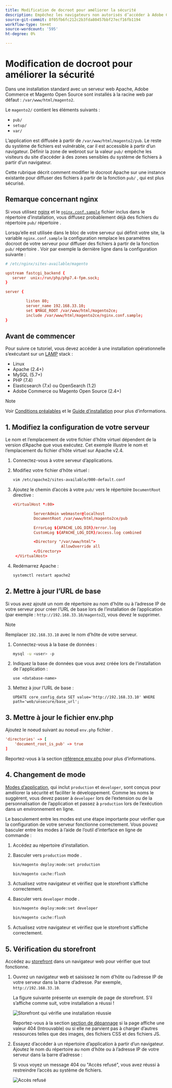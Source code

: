 ```yaml
---
title: Modification de docroot pour améliorer la sécurité
description: Empêchez les navigateurs non autorisés d’accéder à Adobe Commerce ou au système de fichiers Magento Open Source sur site.
source-git-commit: 8f05fb6fc212c2b3fda80457bbf27ecf16fb1194
workflow-type: tm+mt
source-wordcount: '595'
ht-degree: 0%

---
```



# Modification de docroot pour améliorer la sécurité

Dans une installation standard avec un serveur web Apache, Adobe Commerce et Magento Open Source sont installés à la racine web par défaut : `/var/www/html/magento2`.

Le `magento2/` contient les éléments suivants :

- `pub/`
- `setup/`
- `var/`

L’application est diffusée à partir de `/var/www/html/magento2/pub`. Le reste du système de fichiers est vulnérable, car il est accessible à partir d’un navigateur.
Définir la zone de webroot sur la valeur `pub/` empêche les visiteurs du site d’accéder à des zones sensibles du système de fichiers à partir d’un navigateur.

Cette rubrique décrit comment modifier le docroot Apache sur une instance existante pour diffuser des fichiers à partir de la fonction `pub/` , qui est plus sécurisé.

## Remarque concernant nginx

Si vous utilisez [nginx](../prerequisites/web-server/nginx.md) et le [`nginx.conf.sample`](https://github.com/magento/magento2/blob/2.4/nginx.conf.sample) fichier inclus dans le répertoire d’installation, vous diffusez probablement déjà des fichiers du répertoire `pub/` répertoire .

Lorsqu’elle est utilisée dans le bloc de votre serveur qui définit votre site, la variable `nginx.conf.sample` la configuration remplace les paramètres docroot de votre serveur pour diffuser des fichiers à partir de la fonction `pub/` répertoire . Voir par exemple la dernière ligne dans la configuration suivante :

```conf
# /etc/nginx/sites-available/magento

upstream fastcgi_backend {
   server  unix:/run/php/php7.4-fpm.sock;
}

server {

         listen 80;
         server_name 192.168.33.10;
         set $MAGE_ROOT /var/www/html/magento2ce;
         include /var/www/html/magento2ce/nginx.conf.sample;
}
```

## Avant de commencer

Pour suivre ce tutoriel, vous devez accéder à une installation opérationnelle s’exécutant sur un [LAMP](https://en.wikipedia.org/wiki/LAMP_(software_bundle)) stack :

- Linux
- Apache (2.4+)
- MySQL (5.7+)
- PHP (7.4)
- Elasticsearch (7.x) ou OpenSearch (1.2)
- Adobe Commerce ou Magento Open Source (2.4+)

>[!NOTE]
>
>Voir [Conditions préalables](../prerequisites/overview.md) et le [Guide d’installation](../overview.md) pour plus d’informations.

## 1. Modifiez la configuration de votre serveur

Le nom et l’emplacement de votre fichier d’hôte virtuel dépendent de la version d’Apache que vous exécutez. Cet exemple illustre le nom et l’emplacement du fichier d’hôte virtuel sur Apache v2.4.

1. Connectez-vous à votre serveur d’applications.
1. Modifiez votre fichier d’hôte virtuel :

   ```bash
   vim /etc/apache2/sites-available/000-default.conf
   ```

1. Ajoutez le chemin d’accès à votre `pub/` vers le répertoire `DocumentRoot` directive :

   ```conf
   <VirtualHost *:80>
   
            ServerAdmin webmaster@localhost
            DocumentRoot /var/www/html/magento2ce/pub
   
            ErrorLog ${APACHE_LOG_DIR}/error.log
            CustomLog ${APACHE_LOG_DIR}/access.log combined
   
            <Directory "/var/www/html">
                        AllowOverride all
            </Directory>
    </VirtualHost>
   ```

1. Redémarrez Apache :

   ```bash
   systemctl restart apache2
   ```

## 2. Mettre à jour l’URL de base

Si vous avez ajouté un nom de répertoire au nom d’hôte ou à l’adresse IP de votre serveur pour créer l’URL de base lors de l’installation de l’application (par exemple : `http://192.168.33.10/magento2`), vous devez le supprimer.

>[!NOTE]
>
>Remplacer `192.168.33.10` avec le nom d’hôte de votre serveur.

1. Connectez-vous à la base de données :

   ```bash
   mysql -u <user> -p
   ```

1. Indiquez la base de données que vous avez créée lors de l&#39;installation de l&#39;application :

   ```shell
   use <database-name>
   ```

1. Mettez à jour l’URL de base :

   ```shell
   UPDATE core_config_data SET value='http://192.168.33.10' WHERE path='web/unsecure/base_url';
   ```

## 3. Mettre à jour le fichier env.php

Ajoutez le noeud suivant au noeud `env.php` fichier .

```conf
'directories' => [
    'document_root_is_pub' => true
]
```

Reportez-vous à la section [référence env.php](../../configuration/reference/config-reference-envphp.md) pour plus d’informations.

## 4. Changement de mode

[Modes d’application](../../configuration/bootstrap/application-modes.md), qui inclut `production` et `developer`, sont conçus pour améliorer la sécurité et faciliter le développement. Comme les noms le suggèrent, vous devez passer à `developer` lors de l’extension ou de la personnalisation de l’application et passez à `production` lors de l’exécution dans un environnement en ligne.

Le basculement entre les modes est une étape importante pour vérifier que la configuration de votre serveur fonctionne correctement. Vous pouvez basculer entre les modes à l’aide de l’outil d’interface en ligne de commande :

1. Accédez au répertoire d’installation.
1. Basculer vers `production` mode .

   ```bash
   bin/magento deploy:mode:set production
   ```

   ```bash
   bin/magento cache:flush
   ```

1. Actualisez votre navigateur et vérifiez que le storefront s’affiche correctement.
1. Basculer vers `developer` mode .

   ```bash
   bin/magento deploy:mode:set developer
   ```

   ```bash
   bin/magento cache:flush
   ```

1. Actualisez votre navigateur et vérifiez que le storefront s’affiche correctement.

## 5. Vérification du storefront

Accédez au [storefront](https://glossary.magento.com/storefront) dans un navigateur web pour vérifier que tout fonctionne.

1. Ouvrez un navigateur web et saisissez le nom d’hôte ou l’adresse IP de votre serveur dans la barre d’adresse. Par exemple, `http://192.168.33.10`.

   La figure suivante présente un exemple de page de storefront. S’il s’affiche comme suit, votre installation a réussi !

   ![Storefront qui vérifie une installation réussie](../../assets/installation/install-success_store.png)

   Reportez-vous à la section [section de dépannage](https://support.magento.com/hc/en-us/articles/360032994352) si la page affiche une valeur 404 (Introuvable) ou si elle ne parvient pas à charger d’autres ressources telles que des images, des fichiers CSS et des fichiers JS.

1. Essayez d’accéder à un répertoire d’application à partir d’un navigateur. Ajoutez le nom du répertoire au nom d’hôte ou à l’adresse IP de votre serveur dans la barre d’adresse :

   Si vous voyez un message 404 ou &quot;Accès refusé&quot;, vous avez réussi à restreindre l’accès au système de fichiers.

   ![Accès refusé](../../assets/installation/access-denied.png)
